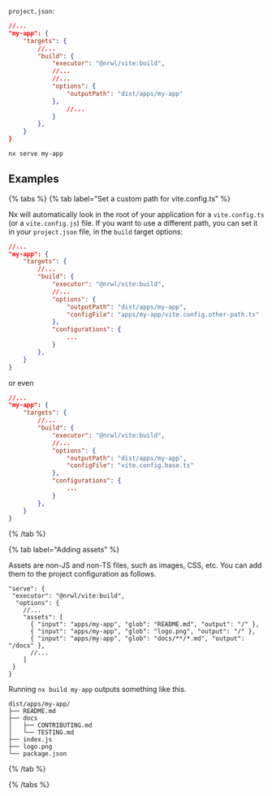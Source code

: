 `project.json`:

```json
//...
"my-app": {
    "targets": {
        //...
        "build": {
            "executor": "@nrwl/vite:build",
            //...
            //...
            "options": {
                "outputPath": "dist/apps/my-app"
            },
                //...
            }
        },
    }
}
```

```bash
nx serve my-app
```

## Examples

{% tabs %}
{% tab label="Set a custom path for vite.config.ts" %}

Nx will automatically look in the root of your application for a `vite.config.ts` (or a `vite.config.js`) file. If you want to use a different path, you can set it in your `project.json` file, in the `build` target options:

```json
//...
"my-app": {
    "targets": {
        //...
        "build": {
            "executor": "@nrwl/vite:build",
            //...
            "options": {
                "outputPath": "dist/apps/my-app",
                "configFile": "apps/my-app/vite.config.other-path.ts"
            },
            "configurations": {
                ...
            }
        },
    }
}
```

or even

```json
//...
"my-app": {
    "targets": {
        //...
        "build": {
            "executor": "@nrwl/vite:build",
            //...
            "options": {
                "outputPath": "dist/apps/my-app",
                "configFile": "vite.config.base.ts"
            },
            "configurations": {
                ...
            }
        },
    }
}
```

{% /tab %}

{% tab label="Adding assets" %}

Assets are non-JS and non-TS files, such as images, CSS, etc. You can add them to the project configuration as follows.

```jsonc
"serve": {
 "executor": "@nrwl/vite:build",
  "options": {
    //...
    "assets": [
      { "input": "apps/my-app", "glob": "README.md", "output": "/" },
      { "input": "apps/my-app", "glob": "logo.png", "output": "/" },
      { "input": "apps/my-app", "glob": "docs/**/*.md", "output": "/docs" },
      //...
    ]
 }
}
```

Running `nx build my-app` outputs something like this.

```text
dist/apps/my-app/
├── README.md
├── docs
│   ├── CONTRIBUTING.md
│   └── TESTING.md
├── index.js
├── logo.png
└── package.json
```

{% /tab %}

{% /tabs %}

